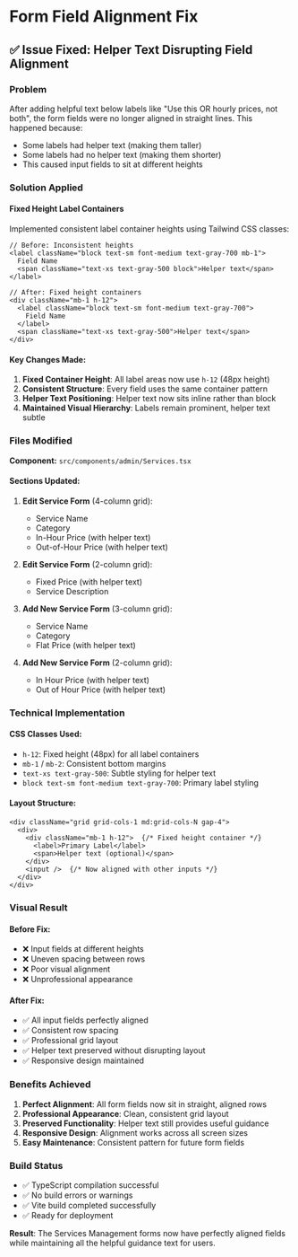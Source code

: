 # Form Field Alignment Fix

## ✅ Issue Fixed: Helper Text Disrupting Field Alignment

### Problem
After adding helpful text below labels like "Use this OR hourly prices, not both", the form fields were no longer aligned in straight lines. This happened because:

- Some labels had helper text (making them taller)
- Some labels had no helper text (making them shorter) 
- This caused input fields to sit at different heights

### Solution Applied

#### **Fixed Height Label Containers**
Implemented consistent label container heights using Tailwind CSS classes:

```tsx
// Before: Inconsistent heights
<label className="block text-sm font-medium text-gray-700 mb-1">
  Field Name
  <span className="text-xs text-gray-500 block">Helper text</span>
</label>

// After: Fixed height containers
<div className="mb-1 h-12">
  <label className="block text-sm font-medium text-gray-700">
    Field Name
  </label>
  <span className="text-xs text-gray-500">Helper text</span>
</div>
```

#### **Key Changes Made:**

1. **Fixed Container Height**: All label areas now use `h-12` (48px height)
2. **Consistent Structure**: Every field uses the same container pattern
3. **Helper Text Positioning**: Helper text now sits inline rather than block
4. **Maintained Visual Hierarchy**: Labels remain prominent, helper text subtle

### Files Modified

**Component:** `src/components/admin/Services.tsx`

#### Sections Updated:

1. **Edit Service Form** (4-column grid):
   - Service Name
   - Category  
   - In-Hour Price (with helper text)
   - Out-of-Hour Price (with helper text)

2. **Edit Service Form** (2-column grid):
   - Fixed Price (with helper text)
   - Service Description

3. **Add New Service Form** (3-column grid):
   - Service Name
   - Category
   - Flat Price (with helper text)

4. **Add New Service Form** (2-column grid):
   - In Hour Price (with helper text)
   - Out of Hour Price (with helper text)

### Technical Implementation

#### CSS Classes Used:
- `h-12`: Fixed height (48px) for all label containers
- `mb-1` / `mb-2`: Consistent bottom margins
- `text-xs text-gray-500`: Subtle styling for helper text
- `block text-sm font-medium text-gray-700`: Primary label styling

#### Layout Structure:
```tsx
<div className="grid grid-cols-1 md:grid-cols-N gap-4">
  <div>
    <div className="mb-1 h-12">  {/* Fixed height container */}
      <label>Primary Label</label>
      <span>Helper text (optional)</span>
    </div>
    <input />  {/* Now aligned with other inputs */}
  </div>
</div>
```

### Visual Result

#### Before Fix:
- ❌ Input fields at different heights
- ❌ Uneven spacing between rows  
- ❌ Poor visual alignment
- ❌ Unprofessional appearance

#### After Fix:
- ✅ All input fields perfectly aligned
- ✅ Consistent row spacing
- ✅ Professional grid layout
- ✅ Helper text preserved without disrupting layout
- ✅ Responsive design maintained

### Benefits Achieved

1. **Perfect Alignment**: All form fields now sit in straight, aligned rows
2. **Professional Appearance**: Clean, consistent grid layout
3. **Preserved Functionality**: Helper text still provides useful guidance
4. **Responsive Design**: Alignment works across all screen sizes
5. **Easy Maintenance**: Consistent pattern for future form fields

### Build Status
- ✅ TypeScript compilation successful
- ✅ No build errors or warnings  
- ✅ Vite build completed successfully
- ✅ Ready for deployment

**Result**: The Services Management forms now have perfectly aligned fields while maintaining all the helpful guidance text for users.
